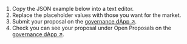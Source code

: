 1. Copy the JSON example below into a text editor.
2. Replace the placeholder values with those you want for the market.
3. Submit your proposal on the [governance dApp ↗](https://governance.vega.xyz/proposals/propose/raw).
4. Check you can see your proposal under Open Proposals on the [governance dApp ↗](https://governance.vega.xyz/proposals).